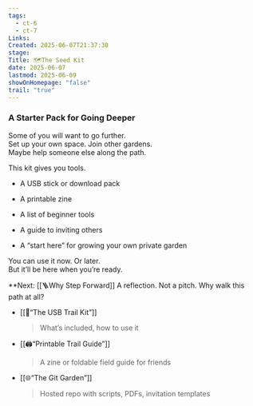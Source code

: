 ```yaml
---
tags:
  - ct-6
  - ct-7
Links: 
Created: 2025-06-07T21:37:30
stage: 
Title: 🗺The Seed Kit
date: 2025-06-07
lastmod: 2025-06-09
showOnHomepage: "false"
trail: "true"
---
```

### A Starter Pack for Going Deeper

Some of you will want to go further.  
Set up your own space. Join other gardens.  
Maybe help someone else along the path.

This kit gives you tools.

- A USB stick or download pack
    
- A printable zine
    
- A list of beginner tools
    
- A guide to inviting others
    
- A “start here” for growing your own private garden

You can use it now. Or later.  
But it’ll be here when you’re ready.

**Next: [[🪜Why Step Forward]] 
A reflection. Not a pitch. Why walk this path at all?

- [[💾“The USB Trail Kit”]]
    
    > What’s included, how to use it
    
- [[🖨“Printable Trail Guide”]]
    
    > A zine or foldable field guide for friends
    
- [[🌐“The Git Garden”]]
    
    > Hosted repo with scripts, PDFs, invitation templates